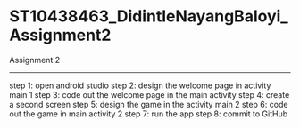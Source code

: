 # ST10438463_DidintleNayangBaloyi_Assignment2
Assignment 2 

---------------------------------------------
step 1: open android studio 
step 2: design the welcome page in activity main 1 
step 3: code out the welcome page in the main activity
step 4: create a second screen 
step 5: design the game in the activity main 2 
step 6: code out the game in main activity 2 
step 7: run the app 
step 8: commit to GitHub

